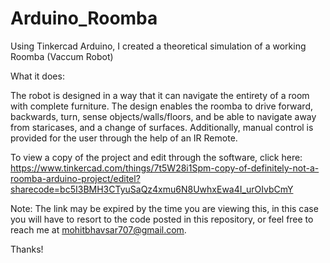 # Arduino_Roomba
Using Tinkercad Arduino, I created a theoretical simulation of a working Roomba (Vaccum Robot)


What it does:

The robot is designed in a way that it can navigate the entirety of a room with complete furniture. The design enables the roomba to drive forward, backwards, turn, sense objects/walls/floors, and be able to navigate away from staricases, and a change of surfaces. Additionally, manual control is provided for the user through the help of an IR Remote.

To view a copy of the project and edit through the software, click here: https://www.tinkercad.com/things/7t5W28i1Spm-copy-of-definitely-not-a-roomba-arduino-project/editel?sharecode=bc5I3BMH3CTyuSaQz4xmu6N8UwhxEwa4I_urOIvbCmY


Note: The link may be expired by the time you are viewing this, in this case you will have to resort to the code posted in this repository, or feel free to reach me at mohitbhavsar707@gmail.com.

Thanks!
